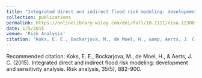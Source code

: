 ```yaml
---
title: "Integrated direct and indirect flood risk modeling: development and sensitivity analysis"
collection: publications
permalink: https://onlinelibrary.wiley.com/doi/full/10.1111/risa.12300
date: 1/5/2015
venue: 'Risk Analysis'
citation: 'Koks, E. E., Bockarjova, M., de Moel, H., &amp; Aerts, J. C. (2015). Integrated direct and indirect flood risk modeling: development and sensitivity analysis. Risk analysis, 35(5), 882-900.'
---
```

Recommended citation: Koks, E. E., Bockarjova, M., de Moel, H., & Aerts, J. C. (2015). Integrated direct and indirect flood risk modeling: development and sensitivity analysis. Risk analysis, 35(5), 882-900.